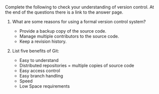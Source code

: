 Complete the following to check your understanding of version control. At the end of the questions there is a link to the answer page.

1. What are some reasons for using a formal version control system?
   * Provide a backup copy of the source code.
   * Manage multiple contributors to the source code.
   * Keep a revision history.


2. List five benefits of Git:
   * Easy to understand
   * Distributed repositories = multiple copies of source code
   * Easy access control
   * Easy branch handling
   * Speed
   * Low Space requirements


